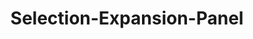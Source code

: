 ---
layout: pattern-lyne.njk
tags: 
    - lyne_components_de
    - lyne_components_selection_expansion_panel_de
key: selection-expansion-panel-lyne_de
title: Selection-Expansion-Panel
parent: lyne_components_de
keywords: selection-expansion-panel
order: 890
patternId: sbbSelectionExpansionPanel
---